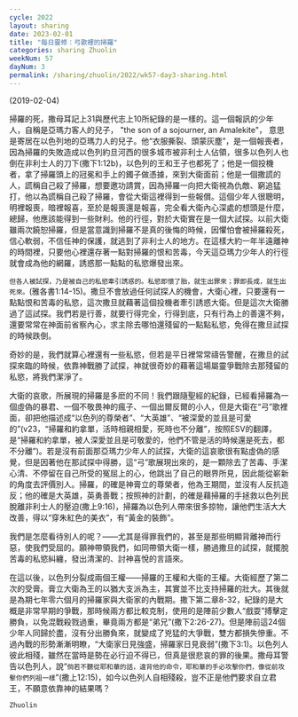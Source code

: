 ```yaml
---
cycle: 2022
layout: sharing
date: 2023-02-01
title: "每日靈修：弓歌裡的掃羅"
categories: sharing Zhuolin
weekNum: 57
dayNum: 3
permalink: /sharing/zhuolin/2022/wk57-day3-sharing.html
---
```

(2019-02-04)

掃羅的死，撒母耳記上31與歷代志上10所紀錄的是一樣的。這一個報訊的少年人，自稱是亞瑪力客人的兒子， "the son of a sojourner, an Amalekite"， 意思是寄居在以色列地的亞瑪力人的兒子。他“衣服撕裂、頭蒙灰塵”，是一個報喪者，因為掃羅的失敗造成以色列約旦河西的很多城市被非利士人佔領，很多以色列人也倒在非利士人的刀下(撒下1:12b)，以色列的王和王子也都死了；他是一個投機者，拿了掃羅頭上的冠冕和手上的鐲子做憑據，來到大衛面前；他是一個撒謊的人，謊稱自己殺了掃羅，想要邀功請賞，因為掃羅一向把大衛視為仇敵、窮追猛打，他以為謊稱自己殺了掃羅，會從大衛這裡得到一些報償。這個少年人很聰明，明裡報喪，暗裡報喜，至於是報喪還是報喜，完全看大衛內心深處的想頭是什麼，總歸，他應該能得到一些財利。他的行徑，對於大衛實在是一個大試探。以前大衛雖兩次饒恕掃羅，但是當意識到掃羅不是真的後悔的時候，因懼怕會被掃羅殺死，信心軟弱，不信任神的保護，就逃到了非利士人的地方。在這樣大約一年半遠離神的時間裡，只要他心裡還存著一點對掃羅的恨和苦毒，今天這亞瑪力少年人的行徑就會成為他的網羅，誘惑那一點點的私慾爆發出來。  

`但各人被試探，乃是被自己的私慾牽引誘惑的。私慾即懷了胎，就生出罪來；罪即長成，就生出死來。`(雅各書1:14-15)。撒旦不會放過任何試探人的機會，大衛心裡，只要還有一點點恨和苦毒的私慾，這次撒旦就藉著這個投機者牽引誘惑大衛。但是這次大衛勝過了這試探。我們若是行善，就要行得完全，行得到底，只有行為上的善還不夠，還要常常在神面前省察內心，求主除去哪怕還殘留的一點點私慾，免得在撒旦試探的時候跌倒。  

奇妙的是，我們就算心裡還有一些私慾，但若是平日裡常常禱告警醒，在撒旦的試探來臨的時候，依靠神戰勝了試探，神就很奇妙的藉著這場屬靈爭戰除去那殘留的私慾，將我們潔淨了。  

大衛的哀歌，所展現的掃羅是多麽的不同！我們跟隨聖經的紀錄，已經看掃羅為一個虛偽的暴君、一個不敬畏神的瘋子、一個出爾反爾的小人，但是大衛在“弓”歌裡面，卻把他描述成“以色列的尊榮者”、“大英雄”、“被深愛的並且是可愛的”(v23，“掃羅和約拿單，活時相親相愛，死時也不分離”，按照ESV的翻譯，是“掃羅和約拿單，被人深愛並且是可敬愛的，他們不管是活的時候還是死去，都不分離”)。若是沒有前面那亞瑪力少年人的試探，大衛的這哀歌很有點虛偽的感覺，但是因著他在那試探中得勝，這“弓”歌展現出來的，是一顆除去了苦毒、手潔心清、不停留在自己所受的冤屈上的心，他跳出了自己的眼界所見，因此能從嶄新的角度去評價別人。掃羅，的確是神膏立的尊榮者，他為王期間，並沒有人反抗造反；他的確是大英雄，英勇善戰；按照神的計劃，的確是藉掃羅的手拯救以色列民脫離非利士人的壓迫(撒上9:16)，掃羅為以色列人帶來很多掠物，讓他們生活大大改善，得以“穿朱紅色的美衣”，有“黃金的裝飾”。  

我們是怎麼看待別人的呢？——尤其是得罪我們的，甚至是那些明顯背離神而行惡，使我們受屈的。願神帶領我們，如同帶領大衛一樣，勝過撒旦的試探，就擺脫苦毒的私慾糾纏，發出清潔的、討神喜悅的言語來。  

在這以後，以色列分裂成兩個王權——掃羅的王權和大衛的王權。大衛經歷了第二次的受膏。膏立大衛為王的以猶大支派為主，其實並不比支持掃羅的壯大。其後就是為期七年零六個月的掃羅家與大衛家的內戰期。撒下第二章8-32，紀錄的是大概是非常早期的爭戰，那時候兩方都比較克制，使用的是陣前少數人“戲耍”搏擊定勝負，以免混戰殺戮過重，畢竟兩方都是“弟兄”(撒下2:26-27)。但是陣前這24個少年人同歸於盡，沒有分出勝負來，就變成了兇猛的大爭戰，雙方都損失慘重。不過內戰的形勢漸漸明瞭，“大衛家日見強盛，掃羅家日見衰弱”(撒下3:1)。以色列人彼此相殘，雖然在當時是勢在必行迫不得已，但真是很悲哀的罪的後果。撒母耳警告以色列人，說“`倘若不聽從耶和華的話，違背他的命令，耶和華的手必攻擊你們，像從前攻擊你們列祖一樣`”(撒上12:15)，如今以色列人自相殘殺，豈不正是他們要求自立君王，不願意依靠神的結果嗎？  

`Zhuolin`  
